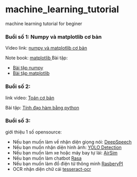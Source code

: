 # machine_learning_tutorial
machine learning tutorial for beginer

### Buổi số 1: Numpy và  matplotlib cơ bản
Video link: [numpy và matplotlib cơ bản](https://youtu.be/q0pS1nV1DII)

Note book: [matplotlib  ](https://github.com/sonnhfit/machine_learning_tutorial/blob/master/matplotlib/matplotlib-tutorial.ipynb)
Bài tập:  
- [Bài tập numpy](https://github.com/sonnhfit/machine_learning_tutorial/tree/master/numpy)
- [Bài tập matplotlib](https://github.com/sonnhfit/machine_learning_tutorial/tree/master/matplotlib)

### Buổi số 2: 
link video: [Toán cơ bản](https://youtu.be/kn_G2Je0u_o)

Bài tập: [Tính đạo hàm bằng python](https://github.com/sonnhfit/machine_learning_tutorial/blob/master/Math/differentiation.ipynb)

### Buổi số 3:
giới thiệu 1 số opensource:

- Nếu bạn muốn làm  về nhận diện  giọng  nói: [DeepSpeech](https://github.com/mozilla/DeepSpeech)
- Nếu bạn muốn nhận diện hình ảnh: [YOLO Detection](https://github.com/pjreddie/darknet)
- Nếu bạn muốn làm xe hoặc máy bay tự lái: [AirSim](https://github.com/microsoft/AirSim)
- Nếu bạn muốn làm chatbot [Rasa](https://rasa.com/docs/rasa/installation/)
- Nếu bạn muốn làm đồ điện tử  thông minh [RasberyPI](https://www.raspberrypi.org/products/raspberry-pi-4-model-b/)
- OCR nhận diện chữ cái [tesseract-ocr](https://github.com/tesseract-ocr/tesseract)

